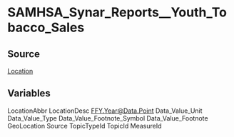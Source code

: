 # SAMHSA_Synar_Reports__Youth_Tobacco_Sales

## Source
[Location]()

## Variables
LocationAbbr
LocationDesc
FFY.Year@Data.Point
Data_Value_Unit
Data_Value_Type
Data_Value_Footnote_Symbol
Data_Value_Footnote
GeoLocation
Source
TopicTypeId
TopicId
MeasureId